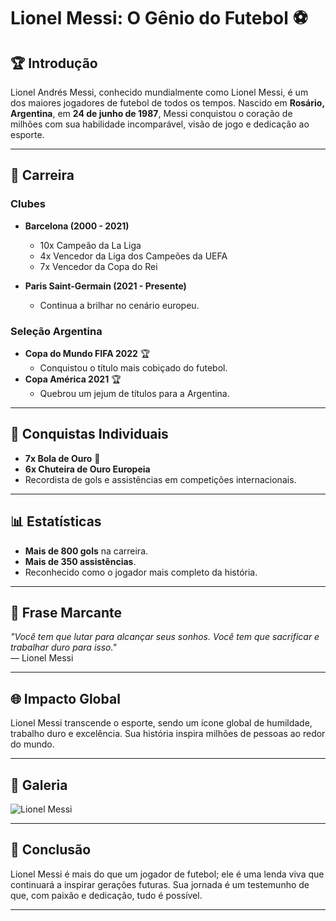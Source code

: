 # Lionel Messi: O Gênio do Futebol ⚽

## 🏆 Introdução
Lionel Andrés Messi, conhecido mundialmente como Lionel Messi, é um dos maiores jogadores de futebol de todos os tempos. Nascido em **Rosário, Argentina**, em **24 de junho de 1987**, Messi conquistou o coração de milhões com sua habilidade incomparável, visão de jogo e dedicação ao esporte.

---

## 🎯 Carreira
### **Clubes**
- **Barcelona (2000 - 2021)**  
    - 10x Campeão da La Liga  
    - 4x Vencedor da Liga dos Campeões da UEFA  
    - 7x Vencedor da Copa do Rei  

- **Paris Saint-Germain (2021 - Presente)**  
    - Continua a brilhar no cenário europeu.

### **Seleção Argentina**
- **Copa do Mundo FIFA 2022** 🏆  
    - Conquistou o título mais cobiçado do futebol.  
- **Copa América 2021** 🏆  
    - Quebrou um jejum de títulos para a Argentina.  

---

## 🌟 Conquistas Individuais
- **7x Bola de Ouro** 🥇  
- **6x Chuteira de Ouro Europeia**  
- Recordista de gols e assistências em competições internacionais.  

---

## 📊 Estatísticas
- **Mais de 800 gols** na carreira.  
- **Mais de 350 assistências**.  
- Reconhecido como o jogador mais completo da história.

---

## 💬 Frase Marcante
*"Você tem que lutar para alcançar seus sonhos. Você tem que sacrificar e trabalhar duro para isso."*  
— Lionel Messi

---

## 🌐 Impacto Global
Lionel Messi transcende o esporte, sendo um ícone global de humildade, trabalho duro e excelência. Sua história inspira milhões de pessoas ao redor do mundo.

---

## 📸 Galeria
![Lionel Messi](https://upload.wikimedia.org/wikipedia/commons/d/d3/Lionel_Messi_20180626.jpg)

---

## 📢 Conclusão
Lionel Messi é mais do que um jogador de futebol; ele é uma lenda viva que continuará a inspirar gerações futuras. Sua jornada é um testemunho de que, com paixão e dedicação, tudo é possível.

---

